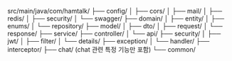src/main/java/com/hamtalk/
├── config/
│   ├── cors/
│   ├── mail/
│   ├── redis/
│   ├── security/
│   └── swagger/
├── domain/
│   ├── entity/
│   ├── enums/
│   └── repository/
├── model/
│   ├── dto/
│   ├── request/
│   └── response/
├── service/
├── controller/
│   └── api/
├── security/
│   ├── jwt/
│   ├── filter/
│   └── details/
├── exception/
│   └── handler/
├── interceptor/
├── chat/ (chat 관련 특정 기능만 포함)
└── common/
